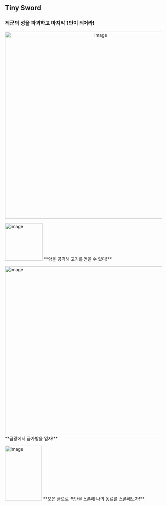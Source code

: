 ## Tiny Sword 
### 적군의 성을 파괴하고 마지막 1인이 되어라!
<p align="center">
  <img width="600" height="auto" alt="image" src="https://github.com/user-attachments/assets/4608d248-37b0-4407-ae62-f639cf564222" />
</p>
<p>
  <img width="120" height="auto" alt="image" src="https://github.com/user-attachments/assets/daca8c37-2839-44ef-89b6-25494be1852c" />
  **양을 공격해 고기를 얻을 수 있다!**
</p>
<p>
  <img width="822" height="542" alt="image" src="https://github.com/user-attachments/assets/6edb908e-4519-411c-81bc-803832b749ae" />
  **금광에서 금가방을 얻자!**
</p>
<p>
  <img width="118" height="175" alt="image" src="https://github.com/user-attachments/assets/55683e9a-84be-46c0-a7e4-9bdf14857390" />
  **모은 금으로 폭탄을 스폰해 나의 동료를 스폰해보자!**
</p>
